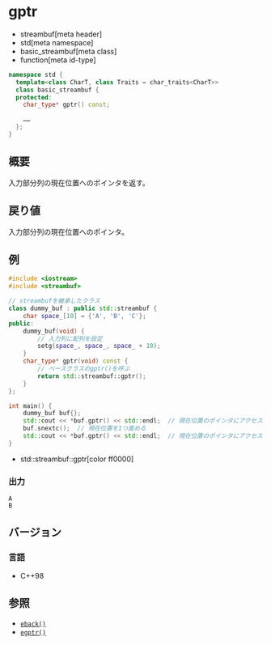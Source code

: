 # gptr
* streambuf[meta header]
* std[meta namespace]
* basic_streambuf[meta class]
* function[meta id-type]

```cpp
namespace std {
  template<class CharT, class Traits = char_traits<CharT>>
  class basic_streambuf {
  protected:
    char_type* gptr() const;

    ……
  };
}
```

## 概要
入力部分列の現在位置へのポインタを返す。

## 戻り値
入力部分列の現在位置へのポインタ。

## 例
```cpp example
#include <iostream>
#include <streambuf>

// streambufを継承したクラス
class dummy_buf : public std::streambuf {
    char space_[10] = {'A', 'B', 'C'};
public:
    dummy_buf(void) {
        // 入力列に配列を設定
        setg(space_, space_, space_ + 10);
    }
    char_type* gptr(void) const {
        // ベースクラスのgptr()を呼ぶ
        return std::streambuf::gptr();
    }
};

int main() {
    dummy_buf buf{};
    std::cout << *buf.gptr() << std::endl;  // 現在位置のポインタにアクセス
    buf.snextc();  // 現在位置を1つ進める
    std::cout << *buf.gptr() << std::endl;  // 現在位置のポインタにアクセス
}
```
* std::streambuf::gptr[color ff0000]

### 出力
```
A
B
```

## バージョン
### 言語
- C++98

## 参照
- [`eback()`](eback.md)
- [`egptr()`](egptr.md)
